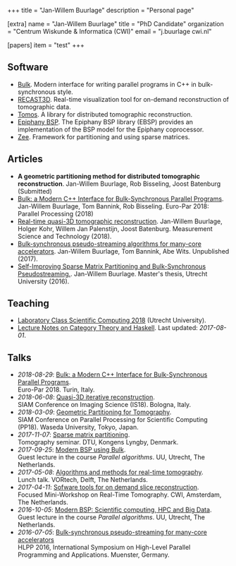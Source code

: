 +++
title = "Jan-Willem Buurlage"
description = "Personal page"

[extra]
  name = "Jan-Willem Buurlage"
  title = "PhD Candidate"
  organization = "Centrum Wiskunde & Informatica (CWI)"
  email = "j.buurlage <at> cwi.nl"

  [papers]
  item = "test"
+++


<section id="software">
    <h1>Software</h1>
    <ul>
        <li><a href="http://www.github.com/jwbuurlage/Bulk">Bulk</a>. Modern interface for writing parallel programs in C++ in bulk-synchronous style. </li>
        <li><a href="http://www.github.com/cicwi/RECAST3D">RECAST3D</a>. Real-time visualization tool for on-demand reconstruction of tomographic data. </li>
        <li><a href="http://www.github.com/jwbuurlage/Tomos">Tomos</a>. A library for distributed tomographic reconstruction.</li>
        <li><a href="http://www.codu.in/ebsp">Epiphany BSP</a>. The Epiphany BSP library (EBSP) provides an implementation of the BSP model for the Epiphany coprocessor.
        </li>
        <li><a href="http://www.github.com/jwbuurlage/Zee">Zee</a>. Framework for partitioning and using sparse matrices.</li>
    </ul>
</section>

<section id="articles">

  <h1>Articles</h1>

  <ul>
      <li><strong>A geometric partitioning method for distributed tomographic reconstruction</strong>.
        Jan-Willem Buurlage, Rob Bisseling, Joost Batenburg (Submitted)</li>
      <li><a href="https://doi.org/10.1007/978-3-319-96983-1_37">Bulk: a Modern C++ Interface for Bulk-Synchronous Parallel Programs</a>.
        Jan-Willem Buurlage, Tom Bannink, Rob Bisseling. Euro-Par 2018: Parallel Processing (2018)</li>
     <li><a href="http://iopscience.iop.org/article/10.1088/1361-6501/aab754/meta">Real-time quasi-3D tomographic reconstruction</a>.
        Jan-Willem Buurlage, Holger Kohr, Willem Jan Palenstijn, Joost Batenburg.
        Measurement Science and Technology (2018).
      <li><a href="https://arxiv.org/abs/1608.07200">Bulk-synchronous
            pseudo-streaming algorithms for many-core accelerators</a>. Jan-Willem Buurlage, Tom Bannink, Abe Wits. Unpublished (2017).</li>
      <li><a
            href="https://scholar.google.nl/scholar?cluster=18383112231106166666&hl=nl&as_sdt=0,5&sciodt=0,5">Self-Improving
            Sparse Matrix Partitioning and Bulk-Synchronous
            Pseudostreaming.</a>. Jan-Willem Buurlage. Master's thesis, Utrecht University (2016).</li>
  </ul>

  <h1>Teaching</h1>
  <ul>
    <li>  <a href="https://homepages.cwi.nl/~buurlage/lcsc/">Laboratory Class Scientific Computing 2018</a> (Utrecht University).</li>
    <li> <a href="https://github.com/jwbuurlage/category-theory-programmers">Lecture Notes
            on Category Theory and Haskell</a>. Last updated: <em>2017-08-01</em>.</li>
  </ul>
</section>

<section id="talks">
  <h1>Talks</h1>
    <ul>
      <li><em>2018-08-29</em>: <a href="2018-08-29-euro-par-bulk.pdf">Bulk: a Modern C++ Interface for Bulk-Synchronous Parallel Programs</a>. <br>
          Euro-Par 2018. Turin, Italy.</li>
      <li><em>2018-06-08</em>: <a href="2018-06-08-siam-is-presentation.pdf">Quasi-3D  iterative reconstruction</a>. <br>
          SIAM Conference on Imaging Science (IS18). Bologna, Italy.</li>
      <li><em>2018-03-09</em>: <a href="2018-03-09-siam-pp.pdf">Geometric Partitioning for Tomography</a>. <br>
          SIAM Conference on Parallel Processing for Scientific Computing (PP18). Waseda University, Tokyo, Japan.</li>
      <li><em>2017-11-07</em>: <a href="2017-11-07-spp.pdf">Sparse matrix partitioning</a>. <br>
          Tomography seminar. DTU, Kongens Lyngby, Denmark.</li>
      <li><em>2017-09-25</em>: <a href="2017-09-25-modern-bsp.pdf">Modern BSP using Bulk</a>. <br>
          Guest lecture in the course <em>Parallel algorithms</em>. UU, Utrecht, The Netherlands.</li>
      <li><em>2017-05-08</em>: <a href="2017-05-08-rt-tomography-vortech.pdf">Algorithms and methods for real-time tomography</a>. <br>
          Lunch talk. VORtech, Delft, The Netherlands.</li>
      <li><em>2017-04-11</em>: <a href="2017-04-11-slicer-presentation.pdf">Sofware tools for on demand slice reconstruction</a>. <br>
          Focused Mini-Workshop on Real-Time Tomography. CWI, Amsterdam, The Netherlands.</li>
      <li><em>2016-10-05</em>: <a href="2016-10-05-modern-bsp.pdf">Modern BSP: Scientific computing, HPC and Big Data</a>. <br>
          Guest lecture in the course <em>Parallel algorithms</em>. UU, Utrecht, The Netherlands.</li>
      <li><em>2016-07-05</em>: <a href="2016-07-05-bsps-presentation-hlpp.pdf">Bulk-synchronous pseudo-streaming for many-core accelerators</a> <br>
          HLPP 2016, International Symposium on High-Level Parallel Programming and Applications. Muenster, Germany.</li>
    </ul>
</section>
